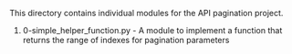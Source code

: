 This directory contains individual modules for the API pagination project.


1) 0-simple_helper_function.py - A module to implement a function that returns the range of indexes for pagination parameters
